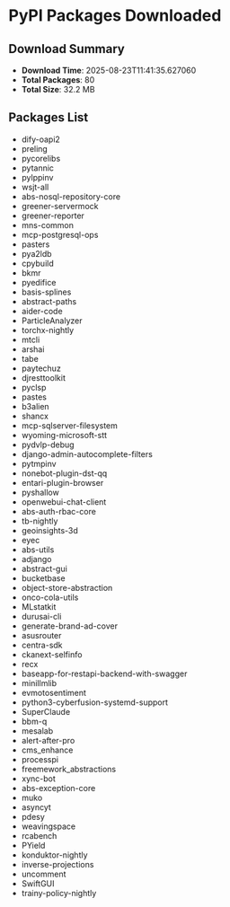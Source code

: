 # PyPI Packages Downloaded

## Download Summary
- **Download Time**: 2025-08-23T11:41:35.627060
- **Total Packages**: 80
- **Total Size**: 32.2 MB

## Packages List
- dify-oapi2
- preling
- pycorelibs
- pytannic
- pylppinv
- wsjt-all
- abs-nosql-repository-core
- greener-servermock
- greener-reporter
- mns-common
- mcp-postgresql-ops
- pasters
- pya2ldb
- cpybuild
- bkmr
- pyedifice
- basis-splines
- abstract-paths
- aider-code
- ParticleAnalyzer
- torchx-nightly
- mtcli
- arshai
- tabe
- paytechuz
- djresttoolkit
- pyclsp
- pastes
- b3alien
- shancx
- mcp-sqlserver-filesystem
- wyoming-microsoft-stt
- pydvlp-debug
- django-admin-autocomplete-filters
- pytmpinv
- nonebot-plugin-dst-qq
- entari-plugin-browser
- pyshallow
- openwebui-chat-client
- abs-auth-rbac-core
- tb-nightly
- geoinsights-3d
- eyec
- abs-utils
- adjango
- abstract-gui
- bucketbase
- object-store-abstraction
- onco-cola-utils
- MLstatkit
- durusai-cli
- generate-brand-ad-cover
- asusrouter
- centra-sdk
- ckanext-selfinfo
- recx
- baseapp-for-restapi-backend-with-swagger
- minillmlib
- evmotosentiment
- python3-cyberfusion-systemd-support
- SuperClaude
- bbm-q
- mesalab
- alert-after-pro
- cms_enhance
- processpi
- freemework_abstractions
- xync-bot
- abs-exception-core
- muko
- asyncyt
- pdesy
- weavingspace
- rcabench
- PYield
- konduktor-nightly
- inverse-projections
- uncomment
- SwiftGUI
- trainy-policy-nightly
